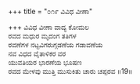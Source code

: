 +++
title = "೦೧೯ ವಿವಿಧ ವೀಣಾ"

+++
ವಿವಿಧ ವೀಣಾ ವಾದ್ಯ ಕೋಮಲ  
ರವದ ಮಧುರ ಮೃದಂಗ ತತಿಗಳ  
ರವಣೆಗಳ ನಟ್ಟವಿಗರುಗ್ಗಡಣೆಯ ಗಡಾವಣೆಯ   
ನವ ವಿಧದ ವೈತಾಳಿಕರ ವರ  
ಯುವತಿಯರ ಭಾರಣೆಯ ಭೂಷಣ      
ರವದ ಮೇಳವು ಮುತ್ತಿ ಮುಸುಕಿತು ಚಾರು ಚಪ್ಪರವ     ॥19॥